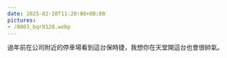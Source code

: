 ```yaml
---
date: 2025-02-28T11:20:00+08:00
pictures:
- /0003_bqr8128.webp
---
```


過年前在公司附近的停車場看到這台保時捷，我想你在天堂開這台也會很帥氣。